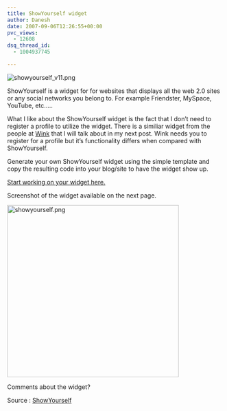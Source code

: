 ```yaml
---
title: ShowYourself widget
author: Danesh
date: 2007-09-06T12:26:55+00:00
pvc_views:
  - 12608
dsq_thread_id:
  - 1004937745

---
```

![showyourself_v11.png][1]

ShowYourself is a widget for for websites that displays all the web 2.0 sites or any social networks you belong to. For example Friendster, MySpace, YouTube, etc&#8230;..

What I like about the ShowYourself widget is the fact that I don&#8217;t need to register a profile to utilize the widget. There is a similiar widget from the people at [Wink][2] that I will talk about in my next post. Wink needs you to register for a profile but it&#8217;s functionality differs when compared with ShowYourself.

Generate your own ShowYourself widget using the simple template and copy the resulting code into your blog/site to have the widget show up.

[Start working on your widget here.][3]

Screenshot of the widget available on the next page. <!--more-->

[<img src="/wp-content/uploads/2007/09/showyourself.png" title="showyourself.png" alt="showyourself.png" border="0" width="400" />][4]

Comments about the widget?

Source : [ShowYourself][3]

 [1]: /wp-content/uploads/2007/09/showyourself_v11.png
 [2]: http://wink.com
 [3]: http://www.dbachrach.com/showyourself/
 [4]: /wp-content/uploads/2007/09/showyourself.png